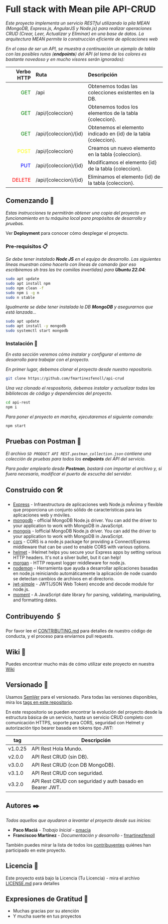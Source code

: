 # Full stack with Mean pile API-CRUD

_Este proyecto implementa un servicio RESTful utilizando la pila MEAN (MongoDB, Express.js, AngularJS y Node.js) para realizar operaciones CRUD (Crear, Leer, Actualizar y Eliminar) en una base de datos. La arquitectura MEAN permite la construcción eficiente de aplicaciones web_

_En el caso de ser un API, se muestra a continuación un ejemplo de tabla con las posibles rutas (**endpoints**) del API (el tema de los colores es bastante novedoso y en mucho visores serán ignorados):_

Verbo HTTP | Ruta | Descripción
--------: | :------- | :--------
<span style="color:green">GET</span> | /api | Obtenemos todas las colecciones existentes en la DB.
<span style="color:green">GET</span> | /api/\{coleccion\} | Obtenemos todos los elementos de la tabla \{coleccion\}.
<span style="color:green">GET</span> | /api/\{coleccion\}/\{id\} | Obtenemos el elemento indicado en \{id\} de la tabla \{coleccion\}.
<span style="color:yellow">POST</span> | /api/\{coleccion\} | Creamos un nuevo elemento en la tabla \{coleccion\}.
<span style="color:blue">PUT</span> | /api/\{coleccion\}/\{id\} | Modificamos el elemento \{id\} de la tabla \{coleccion\}.
<span style="color:red">DELETE</span> | /api/\{coleccion\}/\{id\} | Eliminamos el elemento \{id\} de la tabla \{coleccion\}.

## Comenzando 🚀

_Estas instrucciones te permitirán obtener una copia del proyecto en funcionamiento en tu máquina local para propósitos de desarrollo y pruebas._

Ver **Deployment** para conocer cómo desplegar el proyecto.

### Pre-requisitos 📋

_Se debe tener instalado **Node JS** en el equipo de desarrollo. Las siguientes líneas muestran cómo hacerlo con líneas de comando (por eso escribiremos sh tras las tre comiilas invertidas) para **Ubuntu 22.04**:_

```sh
sudo apt update
sudo apt install npm
sudo npm clean -f
sudo npm i -g n
sudo n stable
```

_Igualmente se debe tener instalada la DB **MongoDB** y asegurarnos que está lanzada..._

```sh
sudo apt update
sudo apt install -y mongodb
sudo systemctl start mongodb
```

### Instalación 🔧

_En esta sección veremos cómo instalar y configurar el entorno de desarrollo para trabajar con el proyecto._

_En primer lugar, debemos clonar el proyecto desde nuestro repositorio._

```sh
git clone https://github.com/fmartinezfenoll/api-crud
```

_Una vez clonado el respositorio, debemos instalar y actualizar todas las bibliotecas de código y dependencias del proyecto._

```sh
cd api-rest
npm i
```

_Para poner el proyecto en marcha, ejecutaremos el siguiente comando:_

```sh
npm start
```

## Pruebas con Postman 📯

_El archivo `SD PRODUCT API REST.postman_collection.json` contiene una colección de pruebas para todos los **endpoints** del API del servicio._

_Para poder emplearlo desde **Postman**, bastará con importar el archivo y, si fuera necesario, modificar el puerto de escucha del servidor._

<!-- ## Ejecutando las pruebas ⚙️

_Explica cómo ejecutar las pruebas automatizadas para este sistema._

### Analice las pruebas end-to-end 🔩

_Explica qué verifican estas pruebas y por qué_

```
Proporciona un ejemplo
```

### Y las pruebas de estilo de codificación ⌨️

_Explica qué verifican estas pruebas y por qué_

```
Proporciona un ejemplo
``` -->
<!--
## Despliegue 📦

_Agrega notas adicionales sobre cómo hacer deploy._
-->
## Construido con 🛠️

* [Express](https://expressjs.com/es/) - Infraestructura de aplicaciones web Node.js mÃ­nima y flexible que proporciona un conjunto sólido de caracterí­sticas para las aplicaciones web y móviles.
* [mongodb](https://www.mongodb.com/docs/drivers/node/current/) - official MongoDB Node.js driver. You can add the driver to your application to work with MongoDB in JavaScript.
* [mongojs](github.com/mongo-js/mongojs#readme) - Iofficial MongoDB Node.js driver. You can add the driver to your application to work with MongoDB in JavaScript.
* [cors](github.com/expressjs/cors#readme) - CORS is a node.js package for providing a Connect/Express middleware that can be used to enable CORS with various options.
* [helmet](helmetjs.github.io/) - IHelmet helps you secure your Express apps by setting various HTTP headers. It's not a silver bullet, but it can help!
* [morgan](github.com/expressjs/morgan#readme) - HTTP request logger middleware for node.js.
* [nodemon](https://www.npmjs.com/package/nodemon) - Herramienta que ayuda a desarrollar aplicaciones basadas en node.js reiniciando automáticamente la aplicación de node cuando se detectan cambios de archivos en el directorio.
* [jwt-simple](https://github.com/hokaccha/node-jwt-simple#readme) - JWT(JSON Web Token) encode and decode module for node.js.
* [moment](https://momentjs.com) - A JavaScript date library for parsing, validating, manipulating, and formatting dates.

## Contribuyendo 🖇️

Por favor lee el [CONTRIBUTING.md](https://gist.github.com/fmartinezfenoll/api-crud) para detalles de nuestro código de conducta, y el proceso para enviarnos pull requests.

## Wiki 📖

Puedes encontrar mucho más de cómo utilizar este proyecto en nuestra [Wiki](https://github.com/fmartinezfenoll/api-crud/wiki)

## Versionado 📌

Usamos [SemVer](http://semver.org/) para el versionado. Para todas las versiones disponibles, mira los [tags en este repositorio](https://github.com/fmartinezfenoll/api-crud/commits/main/).

En este respositorio se pueden encontrar la evolución del proyecto desde la estructura básica de un servicio, hasta un servicio CRUD completo con comunicación HTTPS, soporte para CORS, seguridad con Helmet y autorización tipo bearer basada en tokens tipo JWT:

tag     | Descripción
------- | ------------------------------------------
v1.0.25 | API Rest Hola Mundo.
v2.0.0  | API Rest CRUD (sin DB).
v3.0.0  | API Rest CRUD (con DB MongoDB).
v3.1.0  | API Rest CRUD con seguridad.
v3.2.0  | API Rest CRUD con seguridad y auth basado en Bearer JWT.

## Autores ✒️

_Todos aquellos que ayudaron a levantar el proyecto desde sus inicios:_

* **Paco Maciá** - _Trabajo Inicial_ - [pmacia](https://github.com/pmacia)
* **Franciscoo Martínez** - _Documentación y desarrollo_ - [fmartinezfenoll](https://github.com/fmartinezfenoll)

También puedes mirar la lista de todos los [contribuyentes](https://github.com/fmartinezfenoll/api-crud/graphs/contributors) quiénes han participado en este proyecto.

## Licencia 📄

Este proyecto está bajo la Licencia (Tu Licencia) - mira el archivo [LICENSE.md](LICENSE.md) para detalles

## Expresiones de Gratitud 🎁

* Muchas gracias por su atención
* Y mucha suerte en tus proyectos

